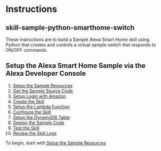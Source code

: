 # Instructions


## skill-sample-python-smarthome-switch
These instructions are to build a Sample Alexa Smart Home skill using Python that creates and controls a virtual sample switch that responds to ON/OFF commands.

## Setup the Alexa Smart Home Sample via the Alexa Developer Console

1. [Setup the Sample Resources](setup-the-sample-resources.md)
2. [Get the Sample Source Code](get-the-sample-source-code.md)
3. [Setup Login with Amazon](setup-login-with-amazon.md)
4. [Create the Skill](create-the-skill.md)
5. [Setup the Lambda Function](setup-the-lambda-function.md)
6. [Configure the Skill](configure-the-skill.md)
7. [Setup the DynamoDB Table](setup-the-dynamodb-table.md)
8. [Deploy the Sample Code](deploy-the-sample-code.md)
9. [Test the Skill](test-the-skill.md)
10. [Review the Skill Logs](review-the-skill-logs.md)

To begin, start with [Setup the Sample Resources](setup-the-sample-resources.md) 

